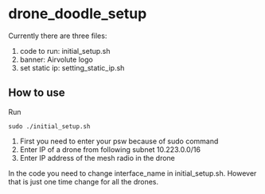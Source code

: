 # drone_doodle_setup

Currently there are three files:

1. code to run: initial_setup.sh
2. banner: Airvolute logo
3. set static ip: setting_static_ip.sh

## How to use

Run 

```sudo ./initial_setup.sh```

1. First you need to enter your psw because of sudo command
2. Enter IP of a drone from following subnet 10.223.0.0/16
3. Enter IP address of the mesh radio in the drone

In the code you need to change interface_name in initial_setup.sh. However that is just one time change for all the drones.
